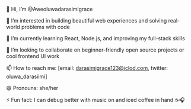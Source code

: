 👋 Hi, I’m @Aweoluwadarasimigrace

👀 I’m interested in building beautiful web experiences and solving real-world problems with code

🌱 I’m currently learning React, Node.js, and improving my full-stack skills

💞️ I’m looking to collaborate on beginner-friendly open source projects or cool frontend UI work

📫 How to reach me: [email: darasimigrace123@iclod.com, twitter: oluwa_darasiimi]

😄 Pronouns: she/her

⚡ Fun fact: I can debug better with music on and iced coffee in hand ☕🎧

<!---
Aweoluwadarasimigrace/Aweoluwadarasimigrace is a ✨ special ✨ repository because its `README.md` (this file) appears on your GitHub profile.
You can click the Preview link to take a look at your changes.
--->
